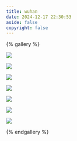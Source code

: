 ```yaml
---
title: wuhan
date: 2024-12-17 22:30:53
aside: false
copyright: false
---
```


{% gallery %}

![](http://cdn.youngforever.fun/5B98E68E1470760FE74D5FF73D93A999.png)

![](http://cdn.youngforever.fun/6C07DFECA1AB83889710B72A92C2BB0A.png)

![](http://cdn.youngforever.fun/1E0DFB33C3002BBBE7117F883C4E1B57.png)

![](http://cdn.youngforever.fun/F998E8823263AF76276D65E6854F6904.png)

![](http://cdn.youngforever.fun/AFF525D8E28FC7CEE3B93B00BEBEE526.png)

![](http://cdn.youngforever.fun/D1F25717BB63C965BE9E60373F9AB809.png)

![](http://cdn.youngforever.fun/D9380255016F201ED34A8F1552DA812A.png)

{% endgallery %}
